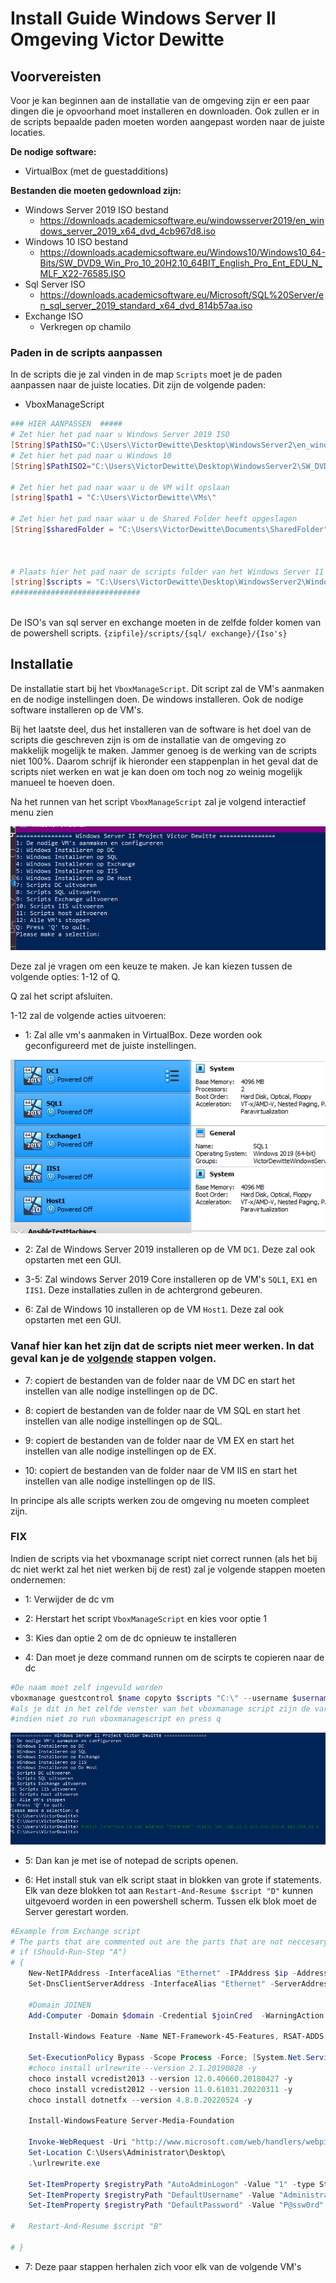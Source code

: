 # Install Guide Windows Server II Omgeving Victor Dewitte

## Voorvereisten

Voor je kan beginnen aan de installatie van de omgeving zijn er een paar dingen die je opvoorhand moet installeren en downloaden. Ook zullen er in de scripts bepaalde paden moeten worden aangepast worden naar de juiste locaties.

<b>De nodige software:</b>
- VirtualBox (met de guestadditions)

<b>Bestanden die moeten gedownload zijn:</b>
- Windows Server 2019 ISO bestand
    - https://downloads.academicsoftware.eu/windowsserver2019/en_windows_server_2019_x64_dvd_4cb967d8.iso
- Windows 10 ISO bestand
    - https://downloads.academicsoftware.eu/Windows10/Windows10_64-Bits/SW_DVD9_Win_Pro_10_20H2.10_64BIT_English_Pro_Ent_EDU_N_MLF_X22-76585.ISO
- Sql Server ISO
    - https://downloads.academicsoftware.eu/Microsoft/SQL%20Server/en_sql_server_2019_standard_x64_dvd_814b57aa.iso
- Exchange ISO
    - Verkregen op chamilo

### Paden in de scripts aanpassen

In de scripts die je zal vinden in de map `Scripts` moet je de paden aanpassen naar de juiste locaties. Dit zijn de volgende paden:
 - VboxManageScript
```ps1
### HIER AANPASSEN  #####
# Zet hier het pad naar u Windows Server 2019 ISO
[String]$PathISO="C:\Users\VictorDewitte\Desktop\WindowsServer2\en_windows_server_2019_x64_dvd_4cb967d8.iso"
# Zet hier het pad naar u Windows 10
[String]$PathISO2="C:\Users\VictorDewitte\Desktop\WindowsServer2\SW_DVD9_Win_Pro_10_20H2.10_64BIT_English_Pro_Ent_EDU_N_MLF_X22-76585.ISO"

# Zet hier het pad naar waar u de VM wilt opslaan
[string]$path1 = "C:\Users\VictorDewitte\VMs\"

# Zet hier het pad naar waar u de Shared Folder heeft opgeslagen
[String]$sharedFolder = "C:\Users\VictorDewitte\Documents\SharedFolder"             



# Plaats hier het pad naar de scripts folder van het Windows Server II Project
[string]$scripts = "C:\Users\VictorDewitte\Desktop\WindowsServer2\Windows-Server-II-Project\Scripts\"
#############################



```
De ISO's van sql server en exchange moeten in de zelfde folder komen van de powershell scripts. `{zipfile}/scripts/{sql/ exchange}/{Iso's}`


## Installatie

De installatie start bij het `VboxManageScript`. Dit script zal de VM's aanmaken en de nodige instellingen doen. De windows installeren. Ook de nodige software installeren op de VM's. 

Bij het laatste deel, dus het installeren van de software is het doel van de scripts die geschreven zijn is om de installatie van de omgeving zo makkelijk mogelijk te maken. Jammer genoeg is de werking van de scripts niet 100%. Daarom schrijf ik hieronder een stappenplan in het geval dat de scripts niet werken en wat je kan doen om toch nog zo weinig mogelijk manueel te hoeven doen.

Na het runnen van het script `VboxManageScript` zal je volgend interactief menu zien

![VboxManageScript](Portfolio\IMG\VboxScript.png)

Deze zal je vragen om een keuze te maken. Je kan kiezen tussen de volgende opties: 1-12 of Q.

Q zal het script afsluiten.

1-12 zal de volgende acties uitvoeren:
- 1: Zal alle vm's aanmaken in VirtualBox. Deze worden ook geconfigureerd met de juiste instellingen.


![VboxMachinesExist](Portfolio\IMG\VboxMachinesExist.png)
- 2: Zal de Windows Server 2019 installeren op de VM `DC1`. Deze zal ook opstarten met een GUI.
- 3-5: Zal windows Server 2019 Core installeren op de VM's `SQL1`, `EX1` en `IIS1`. Deze installaties zullen in de achtergrond gebeuren.

- 6: Zal de Windows 10 installeren op de VM `Host1`. Deze zal ook opstarten met een GUI.

### Vanaf hier kan het zijn dat de scripts niet meer werken. In dat geval kan je de [volgende](###FIX) stappen volgen.

- 7: copiert de bestanden van de folder naar de VM DC en start het instellen van alle nodige instellingen op de DC.

- 8: copiert de bestanden van de folder naar de VM SQL en start het instellen van alle nodige instellingen op de SQL.

- 9: copiert de bestanden van de folder naar de VM EX en start het instellen van alle nodige instellingen op de EX.

- 10: copiert de bestanden van de folder naar de VM IIS en start het instellen van alle nodige instellingen op de IIS.

In principe als alle scripts werken zou de omgeving nu moeten compleet zijn.

### FIX

Indien de scripts via het vboxmanage script niet correct runnen (als het bij dc niet werkt zal het niet werken bij de rest) zal je volgende stappen moeten ondernemen:

- 1: Verwijder de dc vm

- 2: Herstart het script `VboxManageScript` en kies voor optie 1

- 3: Kies dan optie 2 om de dc opnieuw te installeren

- 4: Dan moet je deze command runnen om de scirpts te copieren naar de dc

```ps1
#De naam moet zelf ingevuld worden 
vboxmanage guestcontrol $name copyto $scripts "C:\" --username $username --password $password
#als je dit in het zelfde venster van het vboxmanage script zijn de vars nog gesaved
#indien niet zo run vboxmanagescript en press q   
```
![VboxMachinesExist](Portfolio\IMG\IncaseOfEmergency.png)

- 5: Dan kan je met ise of notepad de scripts openen.

- 6: Het install stuk van elk script staat in blokken van grote if statements. Elk van deze blokken tot aan `Restart-And-Resume $script "D"` kunnen uitgevoerd worden in een powershell scherm. Tussen elk blok moet de Server gerestart worden.
```ps1
#Example from Exchange script
# The parts that are commented out are the parts that are not neccesary when doing the scripts more manually.
# if (Should-Run-Step "A") 
# {   
    New-NetIPAddress -InterfaceAlias "Ethernet" -IPAddress $ip -AddressFamily IPv4 -PrefixLength $prefix -DefaultGateway $defaultGateway 
	Set-DnsClientServerAddress -InterfaceAlias "Ethernet" -ServerAddresses $dnsServers

    #Domain JOINEN
    Add-Computer -Domain $domain -Credential $joinCred  -WarningAction SilentlyContinue
     
    Install-Windows Feature -Name NET-Framework-45-Features, RSAT-ADDS, RPC-over-HTTP-proxy, RSAT-Clustering, RSAT-Clustering-CmdInterface, RSAT-Clustering-PowerShell

    Set-ExecutionPolicy Bypass -Scope Process -Force; [System.Net.ServicePointManager]::SecurityProtocol = [System.Net.ServicePointManager]::SecurityProtocol -bor 3072; iex ((New-Object System.Net.WebClient).DownloadString('https://community.chocolatey.org/install.ps1'))
    #choco install urlrewrite --version 2.1.20190828 -y
    choco install vcredist2013 --version 12.0.40660.20180427 -y
    choco install vcredist2012 --version 11.0.61031.20220311 -y
    choco install dotnetfx --version 4.8.0.20220524 -y
    
    Install-WindowsFeature Server-Media-Foundation

    Invoke-WebRequest -Uri "http://www.microsoft.com/web/handlers/webpi.ashx?command=getinstallerredirect&appid=urlrewrite2" -OutFile "C:\Users\Administrator\Desktop\urlrewrite.exe"
    Set-Location C:\Users\Administrator\Desktop\
    .\urlrewrite.exe

    Set-ItemProperty $registryPath "AutoAdminLogon" -Value "1" -type String 
    Set-ItemProperty $registryPath "DefaultUsername" -Value "Administrator@WS2-2223-victor.hogent" -type String 
    Set-ItemProperty $registryPath "DefaultPassword" -Value "P@ssw0rd" -type String

# 	Restart-And-Resume $script "B"

# }

```


- 7: Deze paar stappen herhalen zich voor elk van de volgende VM's




